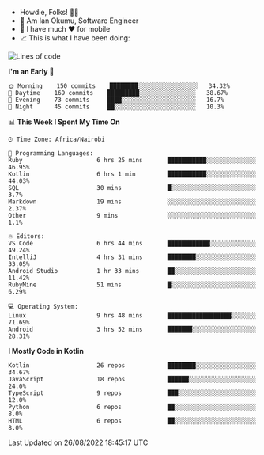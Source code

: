 
* Howdie, Folks! 👋🤓
* 🤪 Am Ian Okumu, Software Engineer
* 📱 I have much ❤️ for mobile
* 📈 This is what I have been doing:
  
<!-- <a href="https://otsembo.github.io/OtsemboPortfolio/" style="margin-right:.5%; margin-top=.5%;">
  <img align="center" src="https://github-readme-stats.vercel.app/api/top-langs/?username=otsembo&layout=compact" />
</a> -->

<!--START_SECTION:waka-->
![Lines of code](https://img.shields.io/badge/From%20Hello%20World%20I%27ve%20Written-697%20Thousand%20lines%20of%20code-blue)

**I'm an Early 🐤** 

```text
🌞 Morning    150 commits    ████████░░░░░░░░░░░░░░░░░   34.32% 
🌆 Daytime    169 commits    █████████░░░░░░░░░░░░░░░░   38.67% 
🌃 Evening    73 commits     ████░░░░░░░░░░░░░░░░░░░░░   16.7% 
🌙 Night      45 commits     ██░░░░░░░░░░░░░░░░░░░░░░░   10.3%

```


📊 **This Week I Spent My Time On** 

```text
⌚︎ Time Zone: Africa/Nairobi

💬 Programming Languages: 
Ruby                     6 hrs 25 mins       ███████████░░░░░░░░░░░░░░   46.95% 
Kotlin                   6 hrs 1 min         ███████████░░░░░░░░░░░░░░   44.03% 
SQL                      30 mins             █░░░░░░░░░░░░░░░░░░░░░░░░   3.7% 
Markdown                 19 mins             ░░░░░░░░░░░░░░░░░░░░░░░░░   2.37% 
Other                    9 mins              ░░░░░░░░░░░░░░░░░░░░░░░░░   1.1%

🔥 Editors: 
VS Code                  6 hrs 44 mins       ████████████░░░░░░░░░░░░░   49.24% 
IntelliJ                 4 hrs 31 mins       ████████░░░░░░░░░░░░░░░░░   33.05% 
Android Studio           1 hr 33 mins        ██░░░░░░░░░░░░░░░░░░░░░░░   11.42% 
RubyMine                 51 mins             █░░░░░░░░░░░░░░░░░░░░░░░░   6.29%

💻 Operating System: 
Linux                    9 hrs 48 mins       ██████████████████░░░░░░░   71.69% 
Android                  3 hrs 52 mins       ███████░░░░░░░░░░░░░░░░░░   28.31%

```

**I Mostly Code in Kotlin** 

```text
Kotlin                   26 repos            ████████░░░░░░░░░░░░░░░░░   34.67% 
JavaScript               18 repos            ██████░░░░░░░░░░░░░░░░░░░   24.0% 
TypeScript               9 repos             ███░░░░░░░░░░░░░░░░░░░░░░   12.0% 
Python                   6 repos             ██░░░░░░░░░░░░░░░░░░░░░░░   8.0% 
HTML                     6 repos             ██░░░░░░░░░░░░░░░░░░░░░░░   8.0%

```



 Last Updated on 26/08/2022 18:45:17 UTC
<!--END_SECTION:waka-->

<br />
<br />
<br />
<br />
<br />
  
  </div>
<!---
otsembo/otsembo is a ✨ special ✨ repository because its `README.md` (this file) appears on your GitHub profile.
You can click the Preview link to take a look at your changes.
--->
